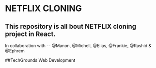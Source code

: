 # NETFLIX CLONING

This repository is all bout NETFLIX cloning project in React.
-
In collaboration with -- @Manon, @Michell, @Elias, @Frankie, @Rashid  & @Ephrem

##TechGrounds Web Development

